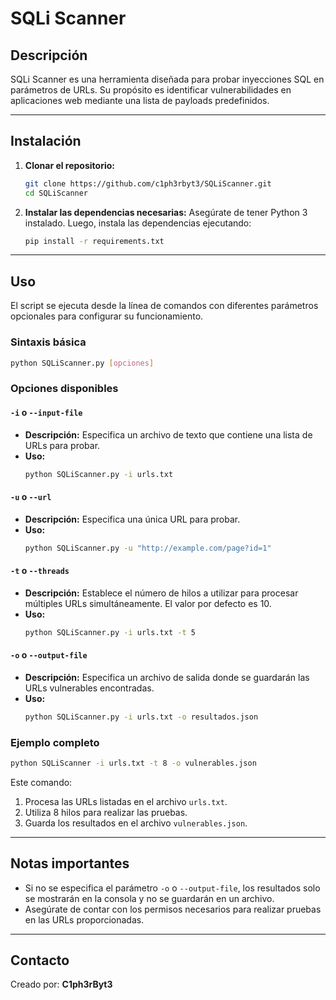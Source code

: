 # SQLi Scanner

## Descripción
SQLi Scanner es una herramienta diseñada para probar inyecciones SQL en parámetros de URLs. Su propósito es identificar vulnerabilidades en aplicaciones web mediante una lista de payloads predefinidos.

---

## Instalación

1. **Clonar el repositorio:**
   ```bash
   git clone https://github.com/c1ph3rbyt3/SQLiScanner.git
   cd SQLiScanner
   ```

2. **Instalar las dependencias necesarias:**
   Asegúrate de tener Python 3 instalado. Luego, instala las dependencias ejecutando:
   ```bash
   pip install -r requirements.txt
   ```

---

## Uso

El script se ejecuta desde la línea de comandos con diferentes parámetros opcionales para configurar su funcionamiento.

### Sintaxis básica
```bash
python SQLiScanner.py [opciones]
```

### Opciones disponibles

#### `-i` o `--input-file`
- **Descripción:** Especifica un archivo de texto que contiene una lista de URLs para probar.
- **Uso:**
  ```bash
  python SQLiScanner.py -i urls.txt
  ```

#### `-u` o `--url`
- **Descripción:** Especifica una única URL para probar.
- **Uso:**
  ```bash
  python SQLiScanner.py -u "http://example.com/page?id=1"
  ```

#### `-t` o `--threads`
- **Descripción:** Establece el número de hilos a utilizar para procesar múltiples URLs simultáneamente. El valor por defecto es 10.
- **Uso:**
  ```bash
  python SQLiScanner.py -i urls.txt -t 5
  ```

#### `-o` o `--output-file`
- **Descripción:** Especifica un archivo de salida donde se guardarán las URLs vulnerables encontradas.
- **Uso:**
  ```bash
  python SQLiScanner.py -i urls.txt -o resultados.json
  ```

### Ejemplo completo
```bash
python SQLiScanner -i urls.txt -t 8 -o vulnerables.json
```

Este comando:
1. Procesa las URLs listadas en el archivo `urls.txt`.
2. Utiliza 8 hilos para realizar las pruebas.
3. Guarda los resultados en el archivo `vulnerables.json`.

---

## Notas importantes
- Si no se especifica el parámetro `-o` o `--output-file`, los resultados solo se mostrarán en la consola y no se guardarán en un archivo.
- Asegúrate de contar con los permisos necesarios para realizar pruebas en las URLs proporcionadas.

---

## Contacto

Creado por: **C1ph3rByt3**
